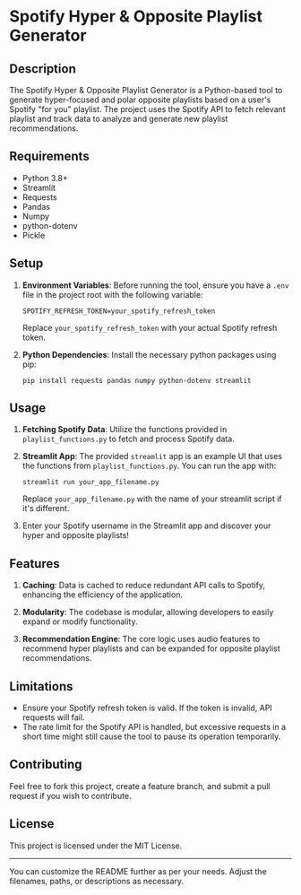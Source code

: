 # Spotify Hyper & Opposite Playlist Generator

## Description
The Spotify Hyper & Opposite Playlist Generator is a Python-based tool to generate hyper-focused and polar opposite playlists based on a user's Spotify "for you" playlist. The project uses the Spotify API to fetch relevant playlist and track data to analyze and generate new playlist recommendations.

## Requirements
- Python 3.8+
- Streamlit
- Requests
- Pandas
- Numpy
- python-dotenv
- Pickle

## Setup

1. **Environment Variables**: Before running the tool, ensure you have a `.env` file in the project root with the following variable:

   ```
   SPOTIFY_REFRESH_TOKEN=your_spotify_refresh_token
   ```

   Replace `your_spotify_refresh_token` with your actual Spotify refresh token.

2. **Python Dependencies**: Install the necessary python packages using pip:

   ```
   pip install requests pandas numpy python-dotenv streamlit
   ```

## Usage

1. **Fetching Spotify Data**: Utilize the functions provided in `playlist_functions.py` to fetch and process Spotify data.

2. **Streamlit App**: The provided `streamlit` app is an example UI that uses the functions from `playlist_functions.py`. You can run the app with:

   ```
   streamlit run your_app_filename.py
   ```

   Replace `your_app_filename.py` with the name of your streamlit script if it's different.

3. Enter your Spotify username in the Streamlit app and discover your hyper and opposite playlists!

## Features

1. **Caching**: Data is cached to reduce redundant API calls to Spotify, enhancing the efficiency of the application.

2. **Modularity**: The codebase is modular, allowing developers to easily expand or modify functionality.

3. **Recommendation Engine**: The core logic uses audio features to recommend hyper playlists and can be expanded for opposite playlist recommendations.

## Limitations

- Ensure your Spotify refresh token is valid. If the token is invalid, API requests will fail.
- The rate limit for the Spotify API is handled, but excessive requests in a short time might still cause the tool to pause its operation temporarily.

## Contributing
Feel free to fork this project, create a feature branch, and submit a pull request if you wish to contribute.

## License
This project is licensed under the MIT License.

---

You can customize the README further as per your needs. Adjust the filenames, paths, or descriptions as necessary.